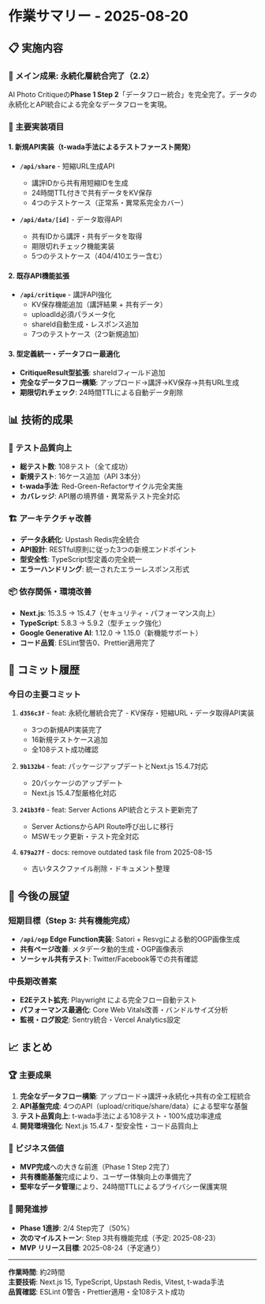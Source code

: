 # 作業サマリー - 2025-08-20

## 📋 実施内容

### 🎯 メイン成果: 永続化層統合完了（2.2）

AI Photo Critiqueの**Phase 1 Step 2**「データフロー統合」を完全完了。データの永続化とAPI統合による完全なデータフローを実現。

### 🔧 主要実装項目

#### 1. 新規API実装（t-wada手法によるテストファースト開発）

- **`/api/share`** - 短縮URL生成API
  - 講評IDから共有用短縮IDを生成
  - 24時間TTL付きで共有データをKV保存
  - 4つのテストケース（正常系・異常系完全カバー）

- **`/api/data/[id]`** - データ取得API
  - 共有IDから講評・共有データを取得
  - 期限切れチェック機能実装
  - 5つのテストケース（404/410エラー含む）

#### 2. 既存API機能拡張

- **`/api/critique`** - 講評API強化
  - KV保存機能追加（講評結果 + 共有データ）
  - uploadId必須パラメータ化
  - shareId自動生成・レスポンス追加
  - 7つのテストケース（2つ新規追加）

#### 3. 型定義統一・データフロー最適化

- **CritiqueResult型拡張**: shareIdフィールド追加
- **完全なデータフロー構築**: アップロード→講評→KV保存→共有URL生成
- **期限切れチェック**: 24時間TTLによる自動データ削除

## 📊 技術的成果

### 🧪 テスト品質向上

- **総テスト数**: 108テスト（全て成功）
- **新規テスト**: 16ケース追加（API 3本分）
- **t-wada手法**: Red-Green-Refactorサイクル完全実施
- **カバレッジ**: API層の境界値・異常系テスト完全対応

### 🏗️ アーキテクチャ改善

- **データ永続化**: Upstash Redis完全統合
- **API設計**: RESTful原則に従った3つの新規エンドポイント
- **型安全性**: TypeScript型定義の完全統一
- **エラーハンドリング**: 統一されたエラーレスポンス形式

### 📦 依存関係・環境改善

- **Next.js**: 15.3.5 → 15.4.7（セキュリティ・パフォーマンス向上）
- **TypeScript**: 5.8.3 → 5.9.2（型チェック強化）
- **Google Generative AI**: 1.12.0 → 1.15.0（新機能サポート）
- **コード品質**: ESLint警告0、Prettier適用完了

## 📝 コミット履歴

### 今日の主要コミット

1. **`d356c3f`** - feat: 永続化層統合完了 - KV保存・短縮URL・データ取得API実装
   - 3つの新規API実装完了
   - 16新規テストケース追加
   - 全108テスト成功確認

2. **`9b132b4`** - feat: パッケージアップデートとNext.js 15.4.7対応
   - 20パッケージのアップデート
   - Next.js 15.4.7型厳格化対応

3. **`241b3f0`** - feat: Server Actions API統合とテスト更新完了
   - Server ActionsからAPI Route呼び出しに移行
   - MSWモック更新・テスト完全対応

4. **`679a27f`** - docs: remove outdated task file from 2025-08-15
   - 古いタスクファイル削除・ドキュメント整理

## 🎯 今後の展望

### 短期目標（Step 3: 共有機能完成）

- **`/api/ogp` Edge Function実装**: Satori + Resvgによる動的OGP画像生成
- **共有ページ改善**: メタデータ動的生成・OGP画像表示
- **ソーシャル共有テスト**: Twitter/Facebook等での共有確認

### 中長期改善案

- **E2Eテスト拡充**: Playwright による完全フロー自動テスト
- **パフォーマンス最適化**: Core Web Vitals改善・バンドルサイズ分析
- **監視・ログ設定**: Sentry統合・Vercel Analytics設定

## 📈 まとめ

### 🏆 主要成果

1. **完全なデータフロー構築**: アップロード→講評→永続化→共有の全工程統合
2. **API基盤完成**: 4つのAPI（upload/critique/share/data）による堅牢な基盤
3. **テスト品質向上**: t-wada手法による108テスト・100%成功率達成
4. **開発環境強化**: Next.js 15.4.7・型安全性・コード品質向上

### 🎯 ビジネス価値

- **MVP完成**への大きな前進（Phase 1 Step 2完了）
- **共有機能基盤**完成により、ユーザー体験向上の準備完了
- **堅牢なデータ管理**により、24時間TTLによるプライバシー保護実現

### 📅 開発進捗

- **Phase 1進捗**: 2/4 Step完了（50%）
- **次のマイルストーン**: Step 3共有機能完成（予定: 2025-08-23）
- **MVP リリース目標**: 2025-08-24（予定通り）

---

**作業時間**: 約2時間  
**主要技術**: Next.js 15, TypeScript, Upstash Redis, Vitest, t-wada手法  
**品質確認**: ESLint 0警告・Prettier適用・全108テスト成功
